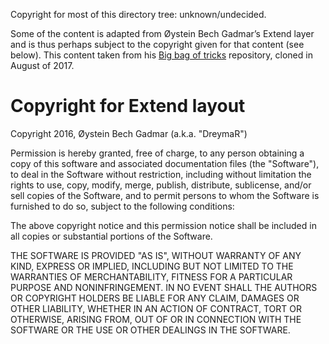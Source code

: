 Copyright for most of this directory tree: unknown/undecided.

Some of the content is adapted from Øystein Bech Gadmar’s Extend layer
and is thus perhaps subject to the copyright given for that content (see
below).  This content taken from his [Big bag of tricks] repository,
cloned in August of 2017.

[Big bag of tricks]: https://github.com/DreymaR/BigBagKbdTrixXKB

# Copyright for Extend layout

Copyright 2016, Øystein Bech Gadmar (a.k.a. "DreymaR")

Permission is hereby granted, free of charge, to any person obtaining a copy of this software and associated documentation files (the "Software"), to deal in the Software without restriction, including without limitation the rights to use, copy, modify, merge, publish, distribute, sublicense, and/or sell copies of the Software, and to permit persons to whom the Software is furnished to do so, subject to the following conditions:

The above copyright notice and this permission notice shall be included in all copies or substantial portions of the Software.

THE SOFTWARE IS PROVIDED "AS IS", WITHOUT WARRANTY OF ANY KIND, EXPRESS OR IMPLIED, INCLUDING BUT NOT LIMITED TO THE WARRANTIES OF MERCHANTABILITY, FITNESS FOR A PARTICULAR PURPOSE AND NONINFRINGEMENT. IN NO EVENT SHALL THE AUTHORS OR COPYRIGHT HOLDERS BE LIABLE FOR ANY CLAIM, DAMAGES OR OTHER LIABILITY, WHETHER IN AN ACTION OF CONTRACT, TORT OR OTHERWISE, ARISING FROM, OUT OF OR IN CONNECTION WITH THE SOFTWARE OR THE USE OR OTHER DEALINGS IN THE SOFTWARE.
